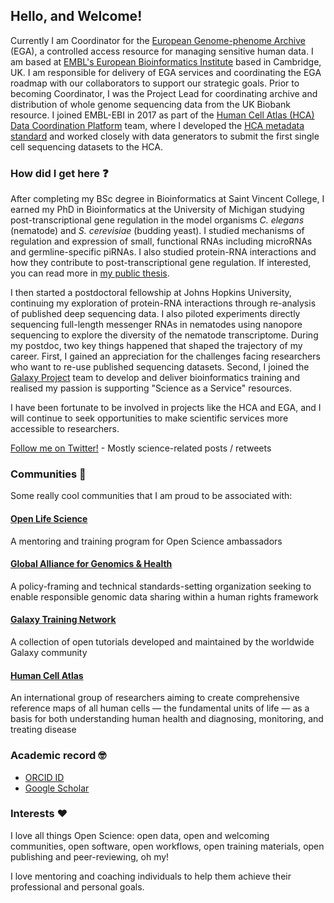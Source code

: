 ## Hello, and Welcome!

Currently I am Coordinator for the [European Genome-phenome Archive](https://ega-archive.org/) (EGA), a controlled access resource for managing sensitive human data. I am based at [EMBL's European Bioinformatics Institute](https://www.ebi.ac.uk/) based in Cambridge, UK. I am responsible for delivery of EGA services and coordinating the EGA roadmap with our collaborators to support our strategic goals. Prior to becoming Coordinator, I was the Project Lead for coordinating archive and distribution of whole genome sequencing data from the UK Biobank resource. I joined EMBL-EBI in 2017 as part of the [Human Cell Atlas (HCA) Data Coordination Platform](https://data.humancellatlas.org/) team, where I developed the [HCA metadata standard](https://data.humancellatlas.org/metadata) and worked closely with data generators to submit the first single cell sequencing datasets to the HCA.

### How did I get here :question:

After completing my BSc degree in Bioinformatics at Saint Vincent College, I earned my PhD in Bioinformatics at the University of Michigan studying post-transcriptional gene regulation in the model organisms _C. elegans_ (nematode) and _S. cerevisiae_ (budding yeast). I studied mechanisms of regulation and expression of small, functional RNAs including microRNAs and germline-specific piRNAs. I also studied protein-RNA interactions and how they contribute to post-transcriptional gene regulation. If interested, you can read more in [my public thesis](https://deepblue.lib.umich.edu/handle/2027.42/111339). 

I then started a postdoctoral fellowship at Johns Hopkins University, continuing my exploration of protein-RNA interactions through re-analysis of published deep sequencing data. I also piloted experiments directly sequencing full-length messenger RNAs in nematodes using nanopore sequencing to explore the diversity of the nematode transcriptome. During my postdoc, two key things happened that shaped the trajectory of my career. First, I gained an appreciation for the challenges facing researchers who want to re-use published sequencing datasets. Second, I joined the [Galaxy Project](https://galaxyproject.org/) team to develop and deliver bioinformatics training and realised my passion is supporting "Science as a Service" resources. 

I have been fortunate to be involved in projects like the HCA and EGA, and I will continue to seek opportunities to make scientific services more accessible to researchers.

[Follow me on Twitter!](https://twitter.com/MalloryFreeberg) - Mostly science-related posts / retweets

### Communities :raised_hands:

Some really cool communities that I am proud to be associated with:

#### [Open Life Science](https://openlifesci.org/)

A mentoring and training program for Open Science ambassadors

#### [Global Alliance for Genomics & Health](https://www.ga4gh.org/)

A policy-framing and technical standards-setting organization seeking to enable responsible genomic data sharing within a human rights framework

#### [Galaxy Training Network](https://training.galaxyproject.org/)

A collection of open tutorials developed and maintained by the worldwide Galaxy community

#### [Human Cell Atlas](https://www.humancellatlas.org/)

An international group of researchers aiming to create comprehensive reference maps of all human cells — the fundamental units of life — as a basis for both understanding human health and diagnosing, monitoring, and treating disease

### Academic record :nerd_face:

* [ORCID ID](https://orcid.org/0000-0003-2949-3921)
* [Google Scholar](https://scholar.google.com/citations?user=2LCcJA0AAAAJ)

### Interests :heart:

I love all things Open Science: open data, open and welcoming communities, open software, open workflows, open training materials, open publishing and peer-reviewing, oh my!

I love mentoring and coaching individuals to help them achieve their professional and personal goals.
